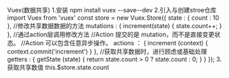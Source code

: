 Vuex(数据共享)
    1.安装
        npm install vuex --save--dev
    2.引入与创建stroe仓库
        import Vuex from 'vuex'
        const store = new Vuex.Store({
            state : {
              count : 10
            },
            //修改共享数据数据的方法
            mutations : {
              increment(state) {
                state.count++;
              }
            },
            //通过action层调用修改方法
            //Action 提交的是 mutation，而不是直接变更状态。
            //Action 可以包含任意异步操作。
            actions ： {
                increment (context) {
                  context.commit('increment')
                }
            },
            //获取共享数据时，进行顾虑或基础处理
            getters : {
              getState (state) {
                return state.count > 0 ? state.count : 0;
              }
            }
        });
    3.获取共享数值
        this.$store.state.count
